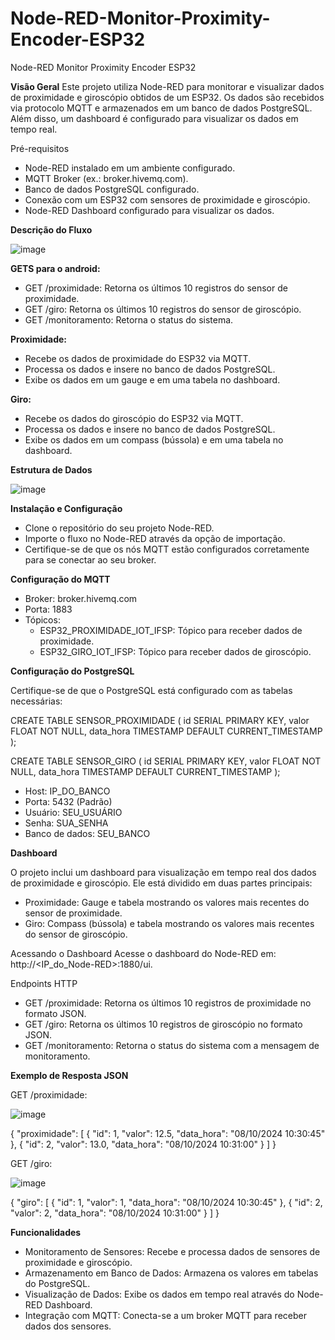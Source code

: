 # Node-RED-Monitor-Proximity-Encoder-ESP32
Node-RED Monitor Proximity Encoder ESP32 

**Visão Geral**
Este projeto utiliza Node-RED para monitorar e visualizar dados de proximidade e giroscópio obtidos de um ESP32. Os dados são recebidos via protocolo MQTT e armazenados em um banco de dados PostgreSQL. Além disso, um dashboard é configurado para visualizar os dados em tempo real.

Pré-requisitos
* Node-RED instalado em um ambiente configurado.
* MQTT Broker (ex.: broker.hivemq.com).
* Banco de dados PostgreSQL configurado.
* Conexão com um ESP32 com sensores de proximidade e giroscópio.
* Node-RED Dashboard configurado para visualizar os dados.

**Descrição do Fluxo**

![image](https://github.com/user-attachments/assets/d3b5bbd4-02ef-42f2-8e4f-ddc831c0a632)

**GETS para o android:**

* GET /proximidade: Retorna os últimos 10 registros do sensor de proximidade.
* GET /giro: Retorna os últimos 10 registros do sensor de giroscópio.
* GET /monitoramento: Retorna o status do sistema.

**Proximidade:**

* Recebe os dados de proximidade do ESP32 via MQTT.
* Processa os dados e insere no banco de dados PostgreSQL.
* Exibe os dados em um gauge e em uma tabela no dashboard.
  
**Giro:**

* Recebe os dados do giroscópio do ESP32 via MQTT.
* Processa os dados e insere no banco de dados PostgreSQL.
* Exibe os dados em um compass (bússola) e em uma tabela no dashboard.

**Estrutura de Dados**

![image](https://github.com/user-attachments/assets/236af385-a9c5-41b0-b4ec-144781682c97)


**Instalação e Configuração**

* Clone o repositório do seu projeto Node-RED.
* Importe o fluxo no Node-RED através da opção de importação.
* Certifique-se de que os nós MQTT estão configurados corretamente para se conectar ao seu broker.

**Configuração do MQTT**

* Broker: broker.hivemq.com
* Porta: 1883
* Tópicos:
    * ESP32_PROXIMIDADE_IOT_IFSP: Tópico para receber dados de proximidade.
    * ESP32_GIRO_IOT_IFSP: Tópico para receber dados de giroscópio.


**Configuração do PostgreSQL**

Certifique-se de que o PostgreSQL está configurado com as tabelas necessárias:

CREATE TABLE SENSOR_PROXIMIDADE (
    id SERIAL PRIMARY KEY,
    valor FLOAT NOT NULL,
    data_hora TIMESTAMP DEFAULT CURRENT_TIMESTAMP
);

CREATE TABLE SENSOR_GIRO (
    id SERIAL PRIMARY KEY,
    valor FLOAT NOT NULL,
    data_hora TIMESTAMP DEFAULT CURRENT_TIMESTAMP
);

* Host: IP_DO_BANCO
* Porta: 5432 (Padrão)
* Usuário: SEU_USUÁRIO
* Senha: SUA_SENHA
* Banco de dados: SEU_BANCO

**Dashboard**

O projeto inclui um dashboard para visualização em tempo real dos dados de proximidade e giroscópio. Ele está dividido em duas partes principais:

* Proximidade: Gauge e tabela mostrando os valores mais recentes do sensor de proximidade.
* Giro: Compass (bússola) e tabela mostrando os valores mais recentes do sensor de giroscópio.

Acessando o Dashboard
Acesse o dashboard do Node-RED em: http://<IP_do_Node-RED>:1880/ui.

Endpoints HTTP
* GET /proximidade: Retorna os últimos 10 registros de proximidade no formato JSON.
* GET /giro: Retorna os últimos 10 registros de giroscópio no formato JSON.
* GET /monitoramento: Retorna o status do sistema com a mensagem de monitoramento.

**Exemplo de Resposta JSON**

GET /proximidade:


![image](https://github.com/user-attachments/assets/2ff873e0-9711-41b3-8ff1-54891d8d10d2)


{
    "proximidade": [
        {
            "id": 1,
            "valor": 12.5,
            "data_hora": "08/10/2024 10:30:45"
        },
        {
            "id": 2,
            "valor": 13.0,
            "data_hora": "08/10/2024 10:31:00"
        }
    ]
}

GET /giro:

![image](https://github.com/user-attachments/assets/4398912e-4b3c-4322-881f-24bd134aa956)

{
    "giro": [
        {
            "id": 1,
            "valor": 1,
            "data_hora": "08/10/2024 10:30:45"
        },
        {
            "id": 2,
            "valor": 2,
            "data_hora": "08/10/2024 10:31:00"
        }
    ]
}

**Funcionalidades**

* Monitoramento de Sensores: Recebe e processa dados de sensores de proximidade e giroscópio.
* Armazenamento em Banco de Dados: Armazena os valores em tabelas do PostgreSQL.
* Visualização de Dados: Exibe os dados em tempo real através do Node-RED Dashboard.
* Integração com MQTT: Conecta-se a um broker MQTT para receber dados dos sensores.

